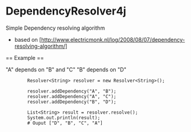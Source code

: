 # DependencyResolver4j
Simple Dependency resolving algorithm

* based on [http://www.electricmonk.nl/log/2008/08/07/dependency-resolving-algorithm/]

== Example ==

"A" depends on "B" and "C"
"B" depends on "D"

```
        Resolver<String> resolver = new Resolver<String>();

        resolver.addDependency("A", "B");
        resolver.addDependency("A", "C");
        resolver.addDependency("B", "D");

        List<String> result = resolver.resolve();
        System.out.println(result);
        # Ouput ["D", "B", "C", "A"]
```